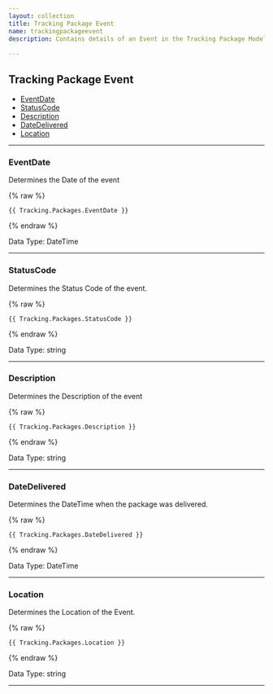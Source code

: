 ```yaml
---
layout: collection
title: Tracking Package Event
name: trackingpackageevent
description: Contains details of an Event in the Tracking Package Model.
 
---
```


## Tracking Package Event

* [EventDate](#eventdate)
* [StatusCode](#statuscode)
* [Description](#description)
* [DateDelivered](#datedelivered)
* [Location](#location)

---

<a name="eventdate"></a>
### EventDate
Determines the Date of the event

{% raw %}
```liquid
{{ Tracking.Packages.EventDate }}

```
{% endraw %}

Data Type: DateTime

---

<a name="statuscode"></a>
### StatusCode
Determines the Status Code of the event.

{% raw %}
```liquid
{{ Tracking.Packages.StatusCode }}

```
{% endraw %}

Data Type: string

---

<a name="description"></a>
### Description
Determines the Description of the event

{% raw %}
```liquid
{{ Tracking.Packages.Description }}

```
{% endraw %}

Data Type: string

---

<a name="datedelivered"></a>
### DateDelivered
Determines the DateTime when the package was delivered.

{% raw %}
```liquid
{{ Tracking.Packages.DateDelivered }}

```
{% endraw %}

Data Type: DateTime

---

<a name="location"></a>
### Location
Determines the Location of the Event.

{% raw %}
```liquid
{{ Tracking.Packages.Location }}

```
{% endraw %}

Data Type: string

---